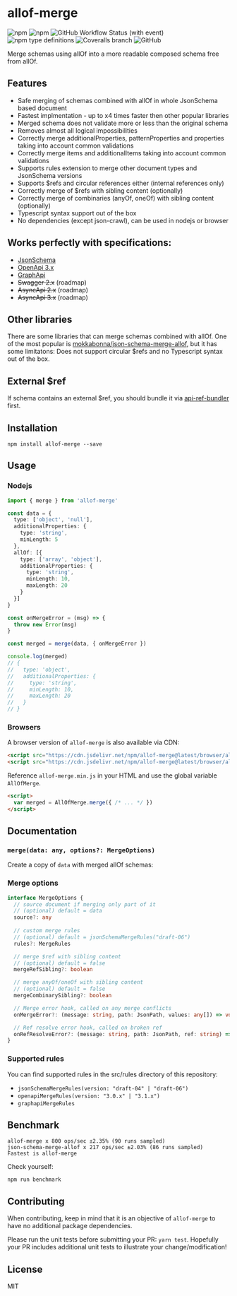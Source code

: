 # allof-merge
<img alt="npm" src="https://img.shields.io/npm/v/allof-merge"> <img alt="npm" src="https://img.shields.io/npm/dm/allof-merge?label=npm"> ![GitHub Workflow Status (with event)](https://img.shields.io/github/actions/workflow/status/udamir/allof-merge/ci.yml)
 <img alt="npm type definitions" src="https://img.shields.io/npm/types/allof-merge"> ![Coveralls branch](https://img.shields.io/coverallsCoverage/github/udamir/allof-merge) <img alt="GitHub" src="https://img.shields.io/github/license/udamir/allof-merge">

Merge schemas using allOf into a more readable composed schema free from allOf.

## Features
- Safe merging of schemas combined with allOf in whole JsonSchema based document
- Fastest implmentation - up to x4 times faster then other popular libraries
- Merged schema does not validate more or less than the original schema
- Removes almost all logical impossibilities
- Correctly merge additionalProperties, patternProperties and properties taking into account common validations
- Correctly merge items and additionalItems taking into account common validations
- Supports rules extension to merge other document types and JsonSchema versions
- Supports $refs and circular references either (internal references only)
- Correctly merge of $refs with sibling content (optionally)
- Correctly merge of combinaries (anyOf, oneOf) with sibling content (optionally)
- Typescript syntax support out of the box
- No dependencies (except json-crawl), can be used in nodejs or browser

## Works perfectly with specifications:

- [JsonSchema](https://json-schema.org/draft/2020-12/json-schema-core.html)
- [OpenApi 3.x](https://github.com/OAI/OpenAPI-Specification/blob/main/versions/3.0.3.md)
- [GraphApi](https://github.com/udamir/graphapi)
- ~~Swagger 2.x~~ (roadmap)
- ~~AsyncApi 2.x~~ (roadmap)
- ~~AsyncApi 3.x~~ (roadmap)

## Other libraries
There are some libraries that can merge schemas combined with allOf. One of the most popular is [mokkabonna/json-schema-merge-allof](https://www.npmjs.com/package/json-schema-merge-allof), but it has some limitatons: Does not support circular $refs and no Typescript syntax out of the box.

## External $ref
If schema contains an external $ref, you should bundle it via [api-ref-bundler](https://github.com/udamir/api-ref-bundler) first.

## Installation
```SH
npm install allof-merge --save
```

## Usage

### Nodejs
```ts
import { merge } from 'allof-merge'

const data = {
  type: ['object', 'null'],
  additionalProperties: {
    type: 'string',
    minLength: 5
  },
  allOf: [{
    type: ['array', 'object'],
    additionalProperties: {
      type: 'string',
      minLength: 10,
      maxLength: 20
    }
  }]
}

const onMergeError = (msg) => {
  throw new Error(msg)
}

const merged = merge(data, { onMergeError })

console.log(merged)
// {
//   type: 'object',
//   additionalProperties: {
//     type: 'string',
//     minLength: 10,
//     maxLength: 20
//   }
// }

```

### Browsers

A browser version of `allof-merge` is also available via CDN:
```html
<script src="https://cdn.jsdelivr.net/npm/allof-merge@latest/browser/allof-merge.min.js"></script>
<script src="https://cdn.jsdelivr.net/npm/allof-merge@latest/browser/allof-merge.js"></script>
```

Reference `allof-merge.min.js` in your HTML and use the global variable `AllOfMerge`.
```HTML
<script>
  var merged = AllOfMerge.merge({ /* ... */ })
</script>
```

## Documentation

### `merge(data: any, options?: MergeOptions)`
Create a copy of `data` with merged allOf schemas:


### Merge options
```ts
interface MergeOptions {
  // source document if merging only part of it
  // (optional) default = data
  source?: any          
  
  // custom merge rules
  // (optional) default = jsonSchemaMergeRules("draft-06")
  rules?: MergeRules    

  // merge $ref with sibling content
  // (optional) default = false
  mergeRefSibling?: boolean  

  // merge anyOf/oneOf with sibling content
  // (optional) default = false
  mergeCombinarySibling?: boolean  

  // Merge error hook, called on any merge conflicts
  onMergeError?: (message: string, path: JsonPath, values: any[]) => void

  // Ref resolve error hook, called on broken ref
  onRefResolveError?: (message: string, path: JsonPath, ref: string) => void
}
```

### Supported rules
You can find supported rules in the src/rules directory of this repository:
- `jsonSchemaMergeRules(version: "draft-04" | "draft-06")`
- `openapiMergeRules(version: "3.0.x" | "3.1.x")`
- `graphapiMergeRules`

## Benchmark
```
allof-merge x 800 ops/sec ±2.35% (90 runs sampled)
json-schema-merge-allof x 217 ops/sec ±2.03% (86 runs sampled)
Fastest is allof-merge
```

Check yourself:
```SH
npm run benchmark
```

## Contributing
When contributing, keep in mind that it is an objective of `allof-merge` to have no additional package dependencies.

Please run the unit tests before submitting your PR: `yarn test`. Hopefully your PR includes additional unit tests to illustrate your change/modification!

## License

MIT
